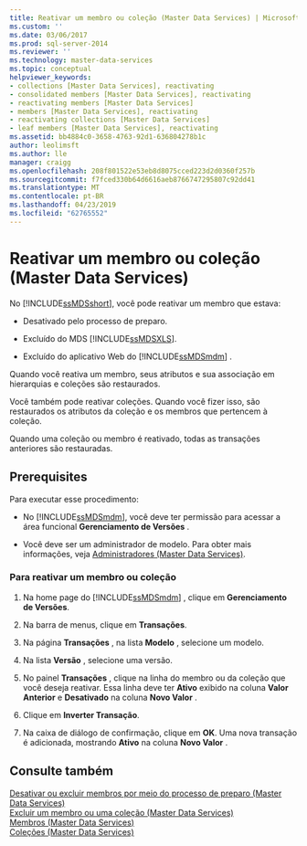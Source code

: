 ```yaml
---
title: Reativar um membro ou coleção (Master Data Services) | Microsoft Docs
ms.custom: ''
ms.date: 03/06/2017
ms.prod: sql-server-2014
ms.reviewer: ''
ms.technology: master-data-services
ms.topic: conceptual
helpviewer_keywords:
- collections [Master Data Services], reactivating
- consolidated members [Master Data Services], reactivating
- reactivating members [Master Data Services]
- members [Master Data Services], reactivating
- reactivating collections [Master Data Services]
- leaf members [Master Data Services], reactivating
ms.assetid: bb4884c0-3658-4763-92d1-636804278b1c
author: leolimsft
ms.author: lle
manager: craigg
ms.openlocfilehash: 208f801522e53eb8d8075cced223d2d0360f257b
ms.sourcegitcommit: f7fced330b64d6616aeb8766747295807c92dd41
ms.translationtype: MT
ms.contentlocale: pt-BR
ms.lasthandoff: 04/23/2019
ms.locfileid: "62765552"
---
```

# <a name="reactivate-a-member-or-collection-master-data-services"></a>Reativar um membro ou coleção (Master Data Services)
  No [!INCLUDE[ssMDSshort](../includes/ssmdsshort-md.md)], você pode reativar um membro que estava:  
  
-   Desativado pelo processo de preparo.  
  
-   Excluído do MDS [!INCLUDE[ssMDSXLS](../includes/ssmdsxls-md.md)].  
  
-   Excluído do aplicativo Web do [!INCLUDE[ssMDSmdm](../includes/ssmdsmdm-md.md)] .  
  
 Quando você reativa um membro, seus atributos e sua associação em hierarquias e coleções são restaurados.  
  
 Você também pode reativar coleções. Quando você fizer isso, são restaurados os atributos da coleção e os membros que pertencem à coleção.  
  
 Quando uma coleção ou membro é reativado, todas as transações anteriores são restauradas.  
  
## <a name="prerequisites"></a>Prerequisites  
 Para executar esse procedimento:  
  
-   No [!INCLUDE[ssMDSmdm](../includes/ssmdsmdm-md.md)], você deve ter permissão para acessar a área funcional **Gerenciamento de Versões** .  
  
-   Você deve ser um administrador de modelo. Para obter mais informações, veja [Administradores &#40;Master Data Services&#41;](administrators-master-data-services.md).  
  
### <a name="to-reactivate-a-member-or-collection"></a>Para reativar um membro ou coleção  
  
1.  Na home page do [!INCLUDE[ssMDSmdm](../includes/ssmdsmdm-md.md)] , clique em **Gerenciamento de Versões**.  
  
2.  Na barra de menus, clique em **Transações**.  
  
3.  Na página **Transações** , na lista **Modelo** , selecione um modelo.  
  
4.  Na lista **Versão** , selecione uma versão.  
  
5.  No painel **Transações** , clique na linha do membro ou da coleção que você deseja reativar. Essa linha deve ter **Ativo** exibido na coluna **Valor Anterior** e **Desativado** na coluna **Novo Valor** .  
  
6.  Clique em **Inverter Transação**.  
  
7.  Na caixa de diálogo de confirmação, clique em **OK**. Uma nova transação é adicionada, mostrando **Ativo** na coluna **Novo Valor** .  
  
## <a name="see-also"></a>Consulte também  
 [Desativar ou excluir membros por meio do processo de preparo &#40;Master Data Services&#41;](add-update-and-delete-data-master-data-services.md)   
 [Excluir um membro ou uma coleção &#40;Master Data Services&#41;](../../2014/master-data-services/delete-a-member-or-collection-master-data-services.md)   
 [Membros &#40;Master Data Services&#41;](../../2014/master-data-services/members-master-data-services.md)   
 [Coleções &#40;Master Data Services&#41;](../../2014/master-data-services/collections-master-data-services.md)  
  
  
